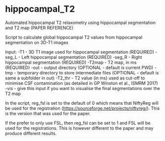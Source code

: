 # hippocampal_T2
Automated hippocampal T2 relaxometry using hippocampal segmentation and T2 map (PAPER REFERENCE)

Script to calculate global hippocampal T2 values from hippocampal segmentation on 3D-T1 images

Input:
 -T1     - 3D T1 image used for hippocampal segmentation (REQUIRED)
 -seg_L  - Left hippocampal segmentation (REQUIRED)
 -seg_R  - Right hippocampal segmentation (REQUIRED)
 -T2map  - T2 map, in ms (REQUIRED)
 -out    - output directory (OPTIONAL - default is current PWD)
 -tmp    - temporary directory to store intermediate files (OPTIONAL - default is same a subfolder in out)
 -T2_thr - T2 value (in ms) used as cut-off to minimise CSF contamination (as detailed in GP Winston et al., ISMRM 2017)
 -vis    - give this input if you want to visualise the final segmentations over the T2 map

In the script, reg_fsl is set to the default of 0 which means that NiftyReg will be used for the registration (https://sourceforge.net/projects/niftyreg/). This is the version that was used for the paper.

If the prefer to only use FSL, then reg_fsl can be set to 1 and FSL will be used for the registrations. This is however different to the paper and may produce different results.
